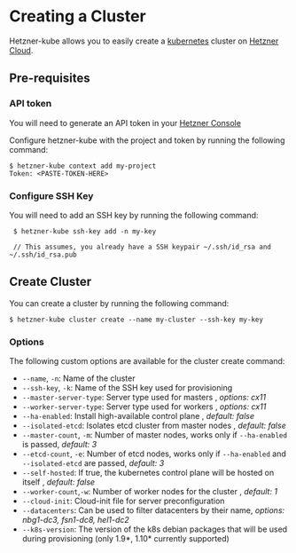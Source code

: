 # Creating a Cluster

Hetzner-kube allows you to easily create a [kubernetes](https://kubernetes.io/) cluster on [Hetzner Cloud](https://hetzner.com/cloud).

## Pre-requisites

### API token
You will need to generate an API token in your [Hetzner Console](https://console.hetzner.cloud/)

Configure hetzner-kube with the project and token by running the following command:

    $ hetzner-kube context add my-project
    Token: <PASTE-TOKEN-HERE>

### Configure SSH Key
You will need to add an SSH key by running the following command:

     $ hetzner-kube ssh-key add -n my-key
     
     // This assumes, you already have a SSH keypair ~/.ssh/id_rsa and ~/.ssh/id_rsa.pub
     
## Create Cluster
You can create a cluster by running the following command:

    $ hetzner-kube cluster create --name my-cluster --ssh-key my-key
    
### Options
The following custom options are available for the cluster create command:

- `--name`, `-n`: Name of the cluster
- `--ssh-key`, `-k`: Name of the SSH key used for provisioning
- `--master-server-type`: Server type used for masters , *options: cx11*
- `--worker-server-type`: Server type used for workers , *options: cx11*
- `--ha-enabled`: Install high-available control plane , *default: false*
- `--isolated-etcd`: Isolates etcd cluster from master nodes , *default: false*
- `--master-count`, `-m`: Number of master nodes, works only if `--ha-enabled` is passed, *default: 3*
- `--etcd-count`, `-e`: Number of etcd nodes, works only if `--ha-enabled` and `--isolated-etcd` are passed, *default: 3*
- `--self-hosted`: If true, the kubernetes control plane will be hosted on itself , *default: false*
- `--worker-count`,`-w`: Number of worker nodes for the cluster , *default: 1*
- `--cloud-init`: Cloud-init file for server preconfiguration
- `--datacenters`: Can be used to filter datacenters by their name, *options: nbg1-dc3, fsn1-dc8, hel1-dc2*
- `--k8s-version`: The version of the k8s debian packages that will be used during provisioning (only 1.9*, 1.10* currently supported)
